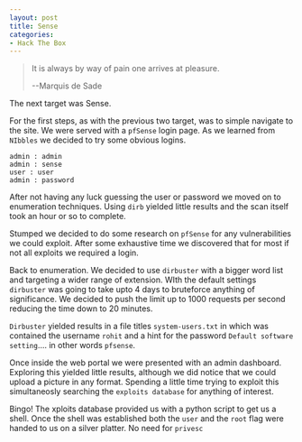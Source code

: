 ```yaml
---
layout: post
title: Sense
categories:
- Hack The Box
---
```


> It is always by way of pain one arrives at pleasure.
>
>--Marquis de Sade 


The next target was Sense.

For the first steps, as with the previous two target, was to simple navigate to the site. We were served with a `pfSense` login page. As we learned from `NIbbles` we decided to try some obvious logins.

```
admin : admin
admin : sense
user : user
admin : password
```
After not having any luck guessing the user or password we moved on to enumeration techniques. Using `dirb` yielded little results and the scan itself took an hour or so to complete. 

Stumped we decided to do some research on `pfSense` for any vulnerabilities we could exploit. After some exhaustive time we discovered that for most if not all exploits we required a login.

Back to enumeration. We decided to use `dirbuster` with a bigger word list and targeting a wider range of extension. WIth the default settings `dirbuster` was going to take upto 4 days to bruteforce anything of significance. We decided to push the limit up to 1000 requests per second reducing the time down to 20 minutes.

`Dirbuster` yielded results in a file titles `system-users.txt` in which was contained the username `rohit` and a hint for the password `Default software setting`.... in other words `pfsense`.

Once inside the web portal we were presented with an admin dashboard. Exploring this yielded little results, although we did notice that we could upload a picture in any format. Spending a little time trying to exploit this simultaneosly searching the `exploits database` for anything of interest.

Bingo! The xploits database provided us with a python script to get us a shell. Once the shell was established both the `user` and the `root` flag were handed to us on a silver platter. No need for `privesc`
